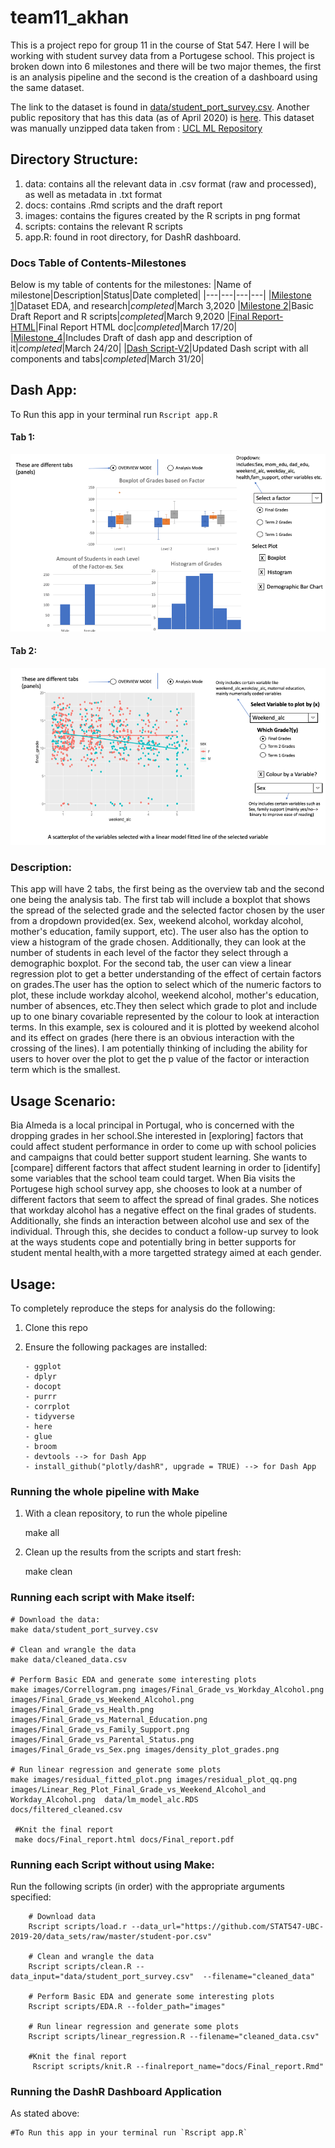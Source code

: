 # team11_akhan
This is a project repo for group 11 in the course of Stat 547. Here I will be working with student survey data from a Portugese school. This project is broken down into 6 milestones and there will be two major themes, the first is an analysis pipeline and the second is the creation of a dashboard using the same dataset.

The link to the dataset is found in [data/student_port_survey.csv](https://github.com/STAT547-UBC-2019-20/team11_akhan/blob/master/data/student_port_survey.csv). Another public repository that has this data (as of April 2020) is [here](https://github.com/STAT547-UBC-2019-20/data_sets/raw/master/student-por.csv). This dataset was manually unzipped data taken from : [UCL ML Repository](http://archive.ics.uci.edu/ml/datasets/Student+Performance)

## Directory Structure:

1. data: contains all the relevant data in .csv format (raw and processed), as well as metadata in .txt format
2. docs: contains .Rmd scripts and the draft report
3. images: contains the figures created by the R scripts in png format
4. scripts: contains the relevant R scripts 
5. app.R: found in root directory, for DashR dashboard.

### Docs Table of Contents-Milestones
Below is my table of contents for the milestones:
|Name of milestone|Description|Status|Date completed|
|---|---|---|---|
|[Milestone 1](https://github.com/STAT547-UBC-2019-20/team11_akhan/blob/master/docs/milestone_1/Milestone-1-Project-Desc.md)|Dataset EDA, and research|_completed_|March 3,2020
|[Milestone 2](https://github.com/STAT547-UBC-2019-20/team11_akhan/blob/master/docs/milestone_2/Milestone_2-draft.md)|Basic Draft Report and R scripts|_completed_|March 9,2020
|[Final Report-HTML](https://stat547-ubc-2019-20.github.io/team11_akhan/docs/Final_report.html)|Final Report HTML doc|_completed_|March 17/20|
|[Milestone_4](https://github.com/STAT547-UBC-2019-20/team11_akhan/blob/master/docs/milestone_4/dashboard_draft_usage_des.md)|Includes Draft of dash app and description of it|_completed_|March 24/20|
|[Dash Script-V2](https://github.com/STAT547-UBC-2019-20/team11_akhan/blob/master/app.R)|Updated Dash script with all components and tabs|_completed_|March 31/20|

## Dash App:

To Run this app in your terminal run `Rscript app.R`

#### Tab 1:
![Tab 1](https://raw.githubusercontent.com/STAT547-UBC-2019-20/team11_akhan/master/images/dashboard_draft/Slide1.png)

#### Tab 2:

![Tab 2](https://raw.githubusercontent.com/STAT547-UBC-2019-20/team11_akhan/master/images/dashboard_draft/Slide2.png)

### Description:
This app will have 2 tabs, the first being as the overview tab and the second one being the analysis tab. The first tab will include a boxplot that shows the spread of the selected grade and the selected factor chosen by the user from a dropdown provided(ex. Sex, weekend alcohol, workday alcohol, mother's education, family support, etc). The user also has the option to view a histogram of the grade chosen. Additionally, they can look at the number of students in each level of the factor they select through a demographic boxplot. For the second tab, the user can view a linear regression plot to get a better understanding of the effect of certain factors on grades.The user has the option to select which of the numeric factors to plot, these include workday alcohol, weekend alcohol, mother's education, number of absences, etc.They then select which grade to plot and include up to one binary covariable represented by the colour to look at interaction terms. In this example, sex is coloured and it is plotted by weekend alcohol and its effect on grades (here there is an obvious interaction with the crossing of the lines). I am potentially thinking of including the ability for users to hover over the plot to get the p value of the factor or interaction term which is the smallest. 

## Usage Scenario:
 Bia Almeda is a local principal in Portugal, who is concerned with the dropping grades in her school.She interested in [exploring] factors that could affect student performance in order to come up with school policies and campaigns that could better support student learning. She wants to [compare] different factors that affect student learning in order to [identify] some variables that the school team could target. When Bia visits the Portugese high school survey app, she chooses to look at a number of different factors that seem to affect the spread of final grades. She notices that workday alcohol has a negative effect on the final grades of students. Additionally, she finds an interaction between alcohol use and sex of the individual. Through this, she decides to conduct a follow-up survey to look at the ways students cope and potentially bring in better supports for student mental health,with a more targetted strategy aimed at each gender. 


## Usage:

To completely reproduce the steps for analysis do the following:

1. Clone this repo
2. Ensure the following packages are installed:

       - ggplot
       - dplyr
       - docopt
       - purrr
       - corrplot
       - tidyverse
       - here
       - glue
       - broom
       - devtools --> for Dash App
       - install_github("plotly/dashR", upgrade = TRUE) --> for Dash App

       

### Running the whole pipeline with Make

1. With a clean repository, to run the whole pipeline

    make all
    
2. Clean up the results from the scripts and start fresh:

    make clean

### Running each script with Make itself:

    # Download the data:
    make data/student_port_survey.csv
    
    # Clean and wrangle the data
    make data/cleaned_data.csv
    
    # Perform Basic EDA and generate some interesting plots
    make images/Correllogram.png images/Final_Grade_vs_Workday_Alcohol.png images/Final_Grade_vs_Weekend_Alcohol.png images/Final_Grade_vs_Health.png images/Final_Grade_vs_Maternal_Education.png images/Final_Grade_vs_Family_Support.png images/Final_Grade_vs_Parental_Status.png images/Final_Grade_vs_Sex.png images/density_plot_grades.png
    
    # Run linear regression and generate some plots
    make images/residual_fitted_plot.png images/residual_plot_qq.png images/Linear_Reg_Plot_Final_Grade_vs_Weekend_Alcohol_and Workday_Alcohol.png  data/lm_model_alc.RDS 
    docs/filtered_cleaned.csv
    
     #Knit the final report
     make docs/Final_report.html docs/Final_report.pdf

### Running each Script without using Make:
 Run the following scripts (in order) with the appropriate arguments specified:

        # Download data
        Rscript scripts/load.r --data_url="https://github.com/STAT547-UBC-2019-20/data_sets/raw/master/student-por.csv"
        
        # Clean and wrangle the data
        Rscript scripts/clean.R --data_input="data/student_port_survey.csv"  --filename="cleaned_data"
        
        # Perform Basic EDA and generate some interesting plots
        Rscript scripts/EDA.R --folder_path="images"
        
        # Run linear regression and generate some plots
        Rscript scripts/linear_regression.R --filename="cleaned_data.csv"
        
        #Knit the final report
         Rscript scripts/knit.R --finalreport_name="docs/Final_report.Rmd"
        
### Running the DashR Dashboard Application 
As stated above: 

    #To Run this app in your terminal run `Rscript app.R`
